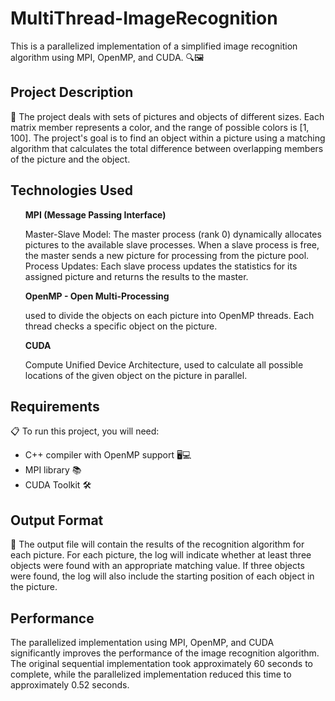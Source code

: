 <!DOCTYPE html>
<html>
<head>
</head>
<body>
	<h1>MultiThread-ImageRecognition</h1>
	<p> This is a parallelized implementation of a simplified image recognition algorithm using MPI, OpenMP, and CUDA. 🔍🖼️</p>
	<h2>Project Description</h2>
	<p>📝 The project deals with sets of pictures and objects of different sizes. Each matrix member represents a color, and the range of possible colors is [1, 100]. The project's goal is to find an object within a picture using a matching algorithm that calculates the total difference between overlapping members of the picture and the object.</p>
	<h2>Technologies Used</h2>
	<ul>
		<b>MPI (Message Passing Interface)</b>
    <p>Master-Slave Model: The master process (rank 0) dynamically allocates pictures to the available slave processes. When a slave process is free, the master sends a new picture for processing from the picture pool.
    Process Updates: Each slave process updates the statistics for its assigned picture and returns the results to the master.</p>
		<b>OpenMP - Open Multi-Processing</b>
    <p>used to divide the objects on each picture into OpenMP threads. Each thread checks a specific object on the picture.</p>
		<b>CUDA</b>
    <p>Compute Unified Device Architecture, used to calculate all possible locations of the given object on the picture in parallel.</p>
	</ul>
	<h2>Requirements</h2>
	<p>📋 To run this project, you will need:</p>
	<ul>
		<li>C++ compiler with OpenMP support 🖥️💻</li>
		<li>MPI library 📚</li>
		<li>CUDA Toolkit 🛠️</li>
	</ul>
	<h2>Output Format</h2>
	<p>📄 The output file will contain the results of the recognition algorithm for each picture. For each picture, the log will indicate whether at least three objects were found with an appropriate matching value. If three objects were found, the log will also include the starting position of each object in the picture.</p>
  <h2>Performance</h2>
<p>The parallelized implementation using MPI, OpenMP, and CUDA significantly improves the performance of the image recognition algorithm. The original sequential implementation took approximately 60 seconds to complete, while the parallelized implementation reduced this time to approximately 0.52 seconds.</p>
</body>
</html>
